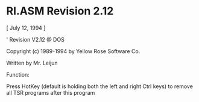 # RI.ASM  Revision 2.12
[ July 12, 1994 ]

' Revision V2.12 @ DOS

Copyright (c) 1989-1994 by Yellow Rose Software Co.

Written by Mr. Leijun

Function:

Press HotKey (default is holding both the left and right Ctrl keys) to remove all TSR programs after this program
